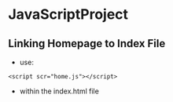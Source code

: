 # JavaScriptProject

## Linking Homepage to Index File

- use: 
```
<script scr="home.js"></script>

```
- within the index.html file